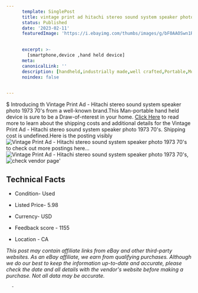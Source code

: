 ```yaml
---
      template: SinglePost
      title: vintage print ad hitachi stereo sound system speaker photo 1973 70 s
      status: Published
      date: '2023-02-11'
      featuredImage: 'https://i.ebayimg.com/thumbs/images/g/bF0AAOSwn1Rh8uZT/s-l225.jpg'
       

      excerpt: >-
        [smartphone,device ,hand held device]
      meta:
      canonicalLink: ''
      description: [handheld,industrially made,well crafted,Portable,Mobile,Compact,Convenient,Lightweight,Maneuverable,Man-portable,Miniature,Carriable,Hand-held,Light,Holdable,Transportable,Mobile device,Pocket-sized,On-the-go,Wireless,Cordless,Compact size,Convenient size, smartphone,device ,hand held device]
      noindex: false
      

---
```

$
      Introducing th Vintage Print Ad - Hitachi stereo sound system speaker photo 1973 70's from a well-known brand.This Man-portable hand held device is sure to be a Draw-of-nterest in your home. [Click Here](https://www.ebay.com/itm/334307464312?hash=item4dd6471478%3Ag%3AbF0AAOSwn1Rh8uZT&mkevt=1&mkcid=1&mkrid=711-53200-19255-0&campid=%253CePNCampaignId%253E&customid=%253CreferenceId%253E&toolid=10049) to read more to learn about the shipping costs and additional details for the Vintage Print Ad - Hitachi stereo sound system speaker photo 1973 70's. Shipping cost is undefined.Here is the posting visibly ![Vintage Print Ad - Hitachi stereo sound system speaker photo 1973 70's](https://i.ebayimg.com/thumbs/images/g/bF0AAOSwn1Rh8uZT/s-l225.jpg) to check out more postings here... ![Vintage Print Ad - Hitachi stereo sound system speaker photo 1973 70's](https://i.ebayimg.com/images/g/bF0AAOSwn1Rh8uZT/s-l1600.jpg), ![check vendor page]()'

      

 ## Technical Facts 



     
      

 - Condition- Used 


      

 - Listed Price- 5.98 


      

 - Currency- USD 


      

 - Feedback score - 1155 


      

 - Location - CA 


      
      

 *_This post may contain affiliate links from eBay and other third-party websites. As an eBay affiliate, we earn from qualifying purchases. Although we do our best to keep the information up-to-date and accurate, please check the date and all details with the vendor's website before making a purchase. Not all data may be accurate._*




      -
